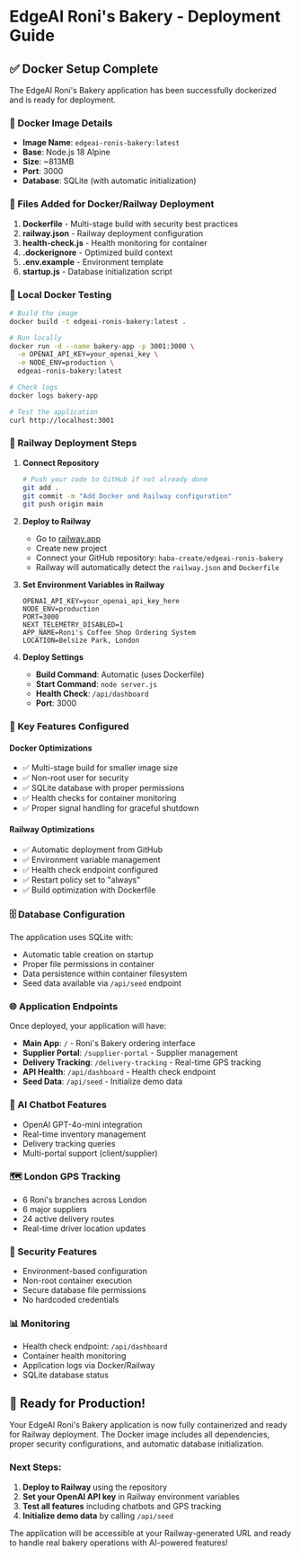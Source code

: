 # EdgeAI Roni's Bakery - Deployment Guide

## ✅ Docker Setup Complete

The EdgeAI Roni's Bakery application has been successfully dockerized and is ready for deployment.

### 🐳 Docker Image Details

- **Image Name**: `edgeai-ronis-bakery:latest`
- **Base**: Node.js 18 Alpine
- **Size**: ~813MB
- **Port**: 3000
- **Database**: SQLite (with automatic initialization)

### 📁 Files Added for Docker/Railway Deployment

1. **Dockerfile** - Multi-stage build with security best practices
2. **railway.json** - Railway deployment configuration
3. **health-check.js** - Health monitoring for container
4. **.dockerignore** - Optimized build context
5. **.env.example** - Environment template
6. **startup.js** - Database initialization script

### 🚀 Local Docker Testing

```bash
# Build the image
docker build -t edgeai-ronis-bakery:latest .

# Run locally
docker run -d --name bakery-app -p 3001:3000 \
  -e OPENAI_API_KEY=your_openai_key \
  -e NODE_ENV=production \
  edgeai-ronis-bakery:latest

# Check logs
docker logs bakery-app

# Test the application
curl http://localhost:3001
```

### 🚄 Railway Deployment Steps

1. **Connect Repository**
   ```bash
   # Push your code to GitHub if not already done
   git add .
   git commit -m "Add Docker and Railway configuration"
   git push origin main
   ```

2. **Deploy to Railway**
   - Go to [railway.app](https://railway.app)
   - Create new project
   - Connect your GitHub repository: `haba-create/edgeai-ronis-bakery`
   - Railway will automatically detect the `railway.json` and `Dockerfile`

3. **Set Environment Variables in Railway**
   ```
   OPENAI_API_KEY=your_openai_api_key_here
   NODE_ENV=production
   PORT=3000
   NEXT_TELEMETRY_DISABLED=1
   APP_NAME=Roni's Coffee Shop Ordering System
   LOCATION=Belsize Park, London
   ```

4. **Deploy Settings**
   - **Build Command**: Automatic (uses Dockerfile)
   - **Start Command**: `node server.js`
   - **Health Check**: `/api/dashboard`
   - **Port**: 3000

### 🔧 Key Features Configured

#### Docker Optimizations
- ✅ Multi-stage build for smaller image size
- ✅ Non-root user for security
- ✅ SQLite database with proper permissions
- ✅ Health checks for container monitoring
- ✅ Proper signal handling for graceful shutdown

#### Railway Optimizations
- ✅ Automatic deployment from GitHub
- ✅ Environment variable management
- ✅ Health check endpoint configured
- ✅ Restart policy set to "always"
- ✅ Build optimization with Dockerfile

### 🗄️ Database Configuration

The application uses SQLite with:
- Automatic table creation on startup
- Proper file permissions in container
- Data persistence within container filesystem
- Seed data available via `/api/seed` endpoint

### 🌐 Application Endpoints

Once deployed, your application will have:

- **Main App**: `/` - Roni's Bakery ordering interface
- **Supplier Portal**: `/supplier-portal` - Supplier management
- **Delivery Tracking**: `/delivery-tracking` - Real-time GPS tracking
- **API Health**: `/api/dashboard` - Health check endpoint
- **Seed Data**: `/api/seed` - Initialize demo data

### 📱 AI Chatbot Features

- OpenAI GPT-4o-mini integration
- Real-time inventory management
- Delivery tracking queries
- Multi-portal support (client/supplier)

### 🗺️ London GPS Tracking

- 6 Roni's branches across London
- 6 major suppliers
- 24 active delivery routes
- Real-time driver location updates

### 🔐 Security Features

- Environment-based configuration
- Non-root container execution
- Secure database file permissions
- No hardcoded credentials

### 📊 Monitoring

- Health check endpoint: `/api/dashboard`
- Container health monitoring
- Application logs via Docker/Railway
- SQLite database status

## 🎉 Ready for Production!

Your EdgeAI Roni's Bakery application is now fully containerized and ready for Railway deployment. The Docker image includes all dependencies, proper security configurations, and automatic database initialization.

### Next Steps:

1. **Deploy to Railway** using the repository
2. **Set your OpenAI API key** in Railway environment variables
3. **Test all features** including chatbots and GPS tracking
4. **Initialize demo data** by calling `/api/seed`

The application will be accessible at your Railway-generated URL and ready to handle real bakery operations with AI-powered features!